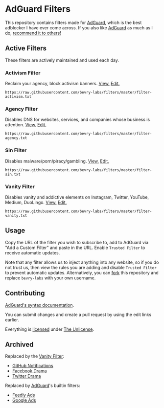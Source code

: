 # AdGuard Filters

This repository contains filters made for [AdGuard](https://balupton.com/adguard), which is the best adblocker I have ever come across. If you also like [AdGuard](https://balupton.com/adguard) as much as I do, [recommend it to others!](https://balupton.com/adguard/affiliate)

## Active Filters

These filters are actively maintained and used each day.

### Activism Filter

Reclaim your agency, block activism banners.
[View.](https://github.com/bevry-labs/filters/blob/master/filter-activism.txt)
[Edit.](https://github.com/bevry-labs/filters/edit/master/filter-activism.txt)

```
https://raw.githubusercontent.com/bevry-labs/filters/master/filter-activism.txt
```

### Agency Filter

Disables DNS for websites, services, and companies whose business is attention.
[View.](https://github.com/bevry-labs/filters/blob/master/filter-agency.txt)
[Edit.](https://github.com/bevry-labs/filters/edit/master/filter-agency.txt)

```
https://raw.githubusercontent.com/bevry-labs/filters/master/filter-agency.txt
```

### Sin Filter

Disables malware/porn/piracy/gambling.
[View.](https://github.com/bevry-labs/filters/blob/master/filter-sin.txt)
[Edit.](https://github.com/bevry-labs/filters/edit/master/filter-sin.txt)

```
https://raw.githubusercontent.com/bevry-labs/filters/master/filter-sin.txt
```

### Vanity Filter

Disables vanity and addictive elements on Instagram, Twitter, YouTube, Medium, DuoLingo.
[View.](https://github.com/bevry-labs/filters/blob/master/filter-vanity.txt)
[Edit.](https://github.com/bevry-labs/filters/edit/master/filter-vanity.txt)

```
https://raw.githubusercontent.com/bevry-labs/filters/master/filter-vanity.txt
```

## Usage

Copy the URL of the filter you wish to subscribe to, add to AdGuard via "Add a Custom Filter" and paste in the URL. Enable `Trusted Filter` to receive automatic updates.

Note that any filter allows us to inject anything into any website, so if you do not trust us, then view the rules you are adding and disable `Trusted Filter` to prevent automatic updates. Alternatively, you can [fork](https://docs.github.com/en/github/collaborating-with-issues-and-pull-requests/working-with-forks) this repository and replace `bevry-labs` with your own username.

## Contributing

[AdGuard's syntax documentation](https://kb.adguard.com/en/general/how-to-create-your-own-ad-filters).

You can submit changes and create a pull request by using the edit links earlier.

Everything is [licensed](https://github.com/bevry-labs/filters/blob/master/LICENSE) under [The Unlicense](https://unlicense.org).

## Archived

Replaced by the [Vanity Filter](#vanity-filter):

-   [GitHub Notifications](https://github.com/bevry-labs/filters/blob/92cd32b642cd4456765757f9741f78309c11eb0a/filter-githubnotifications.txt)
-   [Facebook Drama](https://github.com/bevry-labs/filters/blob/92cd32b642cd4456765757f9741f78309c11eb0a/filter-facebookdrama.txt)
-   [Twitter Drama](https://github.com/bevry-labs/filters/blob/92cd32b642cd4456765757f9741f78309c11eb0a/filter-twitterdrama.txt)

Replaced by [AdGuard](https://balupton.com/adguard)'s builtin filters:

-   [Feedly Ads](https://github.com/bevry-labs/filters/blob/92cd32b642cd4456765757f9741f78309c11eb0a/filter-activism.txt)
-   [Google Ads](https://github.com/bevry-labs/filters/blob/92cd32b642cd4456765757f9741f78309c11eb0a/filter-googleads.txt)
